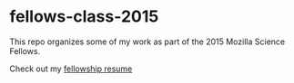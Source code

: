 # fellows-class-2015
This repo organizes some of my work as part of the 2015 Mozilla Science Fellows.

Check out my [fellowship resume](https://github.com/jasonbobe/fellows-class-2015/blob/master/resume.md)
